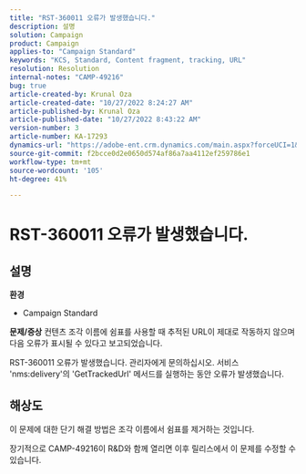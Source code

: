 ```yaml
---
title: "RST-360011 오류가 발생했습니다."
description: 설명
solution: Campaign
product: Campaign
applies-to: "Campaign Standard"
keywords: "KCS, Standard, Content fragment, tracking, URL"
resolution: Resolution
internal-notes: "CAMP-49216"
bug: true
article-created-by: Krunal Oza
article-created-date: "10/27/2022 8:24:27 AM"
article-published-by: Krunal Oza
article-published-date: "10/27/2022 8:43:22 AM"
version-number: 3
article-number: KA-17293
dynamics-url: "https://adobe-ent.crm.dynamics.com/main.aspx?forceUCI=1&pagetype=entityrecord&etn=knowledgearticle&id=ef138cc4-d055-ed11-bba2-6045bd006c82"
source-git-commit: f2bcce0d2e0650d574af86a7aa4112ef259786e1
workflow-type: tm+mt
source-wordcount: '105'
ht-degree: 41%

---
```


# RST-360011 오류가 발생했습니다.

## 설명

<b>환경</b>
- Campaign Standard



<b>문제/증상</b>
컨텐츠 조각 이름에 쉼표를 사용할 때 추적된 URL이 제대로 작동하지 않으며 다음 오류가 표시될 수 있다고 보고되었습니다.

RST-360011 오류가 발생했습니다. 관리자에게 문의하십시오.
서비스 &#39;nms:delivery&#39;의 &#39;GetTrackedUrl&#39; 메서드를 실행하는 동안 오류가 발생했습니다.






## 해상도


이 문제에 대한 단기 해결 방법은 조각 이름에서 쉼표를 제거하는 것입니다.

장기적으로 CAMP-49216이 R&amp;D와 함께 열리면 이후 릴리스에서 이 문제를 수정할 수 있습니다.
